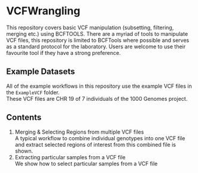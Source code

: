 # VCFWrangling
This repository covers basic VCF manipulation (subsetting, filtering, merging etc.) using BCFTOOLS. There are a myriad of tools to manipulate VCF files, this repository is limited to BCFTools where possible and serves as a standard protocol for the laboratory. Users are welcome to use their favourite tool if they have a strong preference.

## Example Datasets  

All of the example workflows in this repository use the example VCF files in the ```ExampleVCF``` folder.  
These VCF files are CHR 19 of 7 individuals of the 1000 Genomes project.  

## Contents  

  1. Merging & Selecting Regions from multiple VCF files  
     A typical workflow to combine individual genotypes into one VCF file and extract selected regions of interest from this combined file is shown.  
  2. Extracting particular samples from a VCF file  
     We show how to select particular samples from a VCF file  


